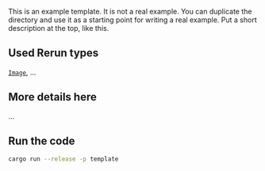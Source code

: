 <!--[metadata]
title = "Template"
tags = ["Human case", "Comma", "Separated", "ACRONYM", "Respect brand names", "Hugging Face", "Coca-Cola"]
thumbnail = "https://static.rerun.io/template/f53a939567970272cf7c740f1efe5c72f20de7ab/480w.png"
thumbnail_dimensions = [480, 359]
# channel = "main" # uncomment if this example can be run fast an easily
-->

This is an example template. It is not a real example. You can duplicate the directory and use it as a starting point for writing a real example.
Put a short description at the top, like this.

<!--
Place a screenshot in place of this comment
Use `pixi run upload-image --help` for instructions.
Make sure to also update the `thumbnail` section in the metadata.
-->

## Used Rerun types
[`Image`](https://www.rerun.io/docs/reference/types/archetypes/image), …

## More details here
…

## Run the code

```bash
cargo run --release -p template
```
